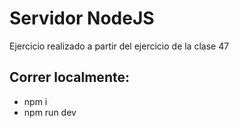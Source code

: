 # Servidor NodeJS
Ejercicio realizado a partir del ejercicio de la clase 47

## Correr localmente:
- npm i
- npm run dev

